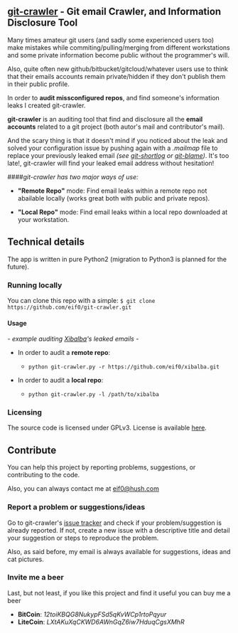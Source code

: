 ## [git-crawler](https://github.com/eif0/git-crawler/) - Git email Crawler, and Information Disclosure Tool

Many times amateur git users (and sadly some experienced users too) make mistakes while commiting/pulling/merging from different workstations and some private information become public without the programmer's will.

Also, quite often new github/bitbucket/gitcloud/whatever users use to think that their emails accounts remain private/hidden if they don't publish them in their public profile.

In order to __audit missconfigured repos__, and find someone's information leaks I created git-crawler.

__git-crawler__ is an auditing tool that find and disclosure all the __email accounts__ related to a git project (both autor's mail and contributor's mail).

And the scary thing is that it doesn't mind if you noticed about the leak and solved your configuration issue by pushing again with a _.mailmap_ file to replace your previously leaked email _(see [git-shortlog](http://git-scm.com/docs/git-shortlog) or [git-blame](http://git-scm.com/docs/git-blame))_. It's too late!, git-crawler will find your leaked email address without hesitation!


####_git-crawler has two major ways of use:_
* __"Remote Repo"__ mode: Find email leaks within a remote repo not abailable locally (works great both with public and private repos).

* __"Local Repo"__ mode: Find email leaks within a local repo downloaded at your workstation.


## Technical details

The app is written in pure Python2 (migration to Python3 is planned for the future). 


### Running locally

You can clone this repo with a simple:
``$ git clone https://github.com/eif0/git-crawler.git``

#### Usage

_- example auditing [Xibalba](https://github.com/eif0/xibalba)'s leaked emails -_

* In order to audit a __remote repo__:
	* ``python git-crawler.py -r https://github.com/eif0/xibalba.git``

* In order to audit a __local repo__:
	* ``python git-crawler.py -l /path/to/xibalba`` 


### Licensing

The source code is licensed under GPLv3. License is available [here](/LICENSE).

## Contribute

You can help this project by reporting problems, suggestions, or contributing to the code.

Also, you can always contact me at eif0@hush.com

### Report a problem or suggestions/ideas

Go to git-crawler's [issue tracker](https://github.com/eif0/git-crawler/issues) and check if your problem/suggestion is already reported. If not, create a new issue with a descriptive title and detail your suggestion or steps to reproduce the problem.

Also, as said before, my email is always available for suggestions, ideas and cat pictures.

### Invite me a beer

Last, but not least, if you like this project and find it useful you can buy me a beer

* __BitCoin__: _12toiKBQG8NukypFSd5qKvWCp1rtoPqyur_
* __LiteCoin__: _LXtAKuXqCKWD6AWnGqZ6iw7HduqCgsXMhR_
